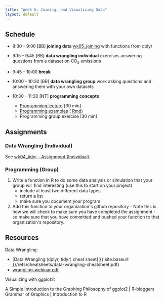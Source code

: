 ```yaml
---
title: "Week 5: Joining, and Visualizing Data"
layout: default
---
```


## Schedule

- 8:30 - 9:00 [BB] **joining data** [wk05_joining](../wk05_joining.html) with functions from dplyr

- 9:15 - 9:45 [BB] **data wrangling individual** exercises answering questions from a dataset on CO<sub>2</sub> emissions

- 9:45 - 10:00 **break**

- 10:00 - 10:30 [BB] **data wrangling group** work asking questions and answering them with your own datasets

- 10:30 - 11:30 [NT] **programming concepts**

  - [Programming lecture](programming1.pdf) [30 min]
  - [Programming examples](programming.examples.html) ( [Rmd](https://raw.githubusercontent.com/ucsb-bren/env-info/gh-pages/wk04_tidyr/programming.examples.Rmd))
  - Programming group exercise [30 min]

## Assignments

### Data Wrangling (Individual)

See [wk04_tidyr - Assignment (Individual)](http://ucsb-bren.github.io/env-info/wk04_tidyr.html#assignment-(individual)).

### Programming (Group)

1. Write a function in R to do some data analysis or simulation that your group will find interesting (use this to start on your project)
    * include at least two different data types
    * return a list
    * make sure you document your program
1. Add this function to your organization's github repository - Note this is how we will check to make sure you have completed the assignment - so make sure that you have committed and pushed your function to that organization's repository.

## Resources

Data Wrangling:

- [Data Wrangling (dplyr, tidyr) cheat sheet]({{ site.baseurl }}/refs/cheatsheets/data-wrangling-cheatsheet.pdf)
- [wrangling-webinar.pdf](wrangling-webinar.pdf)

Visualizing with ggplot2:

A Simple Introduction to the Graphing Philosophy of ggplot2 | R-bloggers
Grammar of Graphics | Introduction to R
